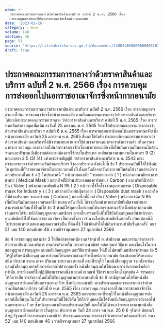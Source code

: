 ```yaml
---
name: >-
  ประกาศคณะกรรมการกลางว่าด้วยราคาสินค้าและบริการ ฉบับที่ 2 พ.ศ. 2566 เรื่อง
  การควบคุมการส่งออกไปนอกราชอาณาจักรซึ่งหน้ากากอนามัย
date: '2023-02-26'
category: ง พิเศษ
volume: 140
section: 46
page: 51
source: 'https://ratchakitcha.soc.go.th/documents/140D046S0000000005103.pdf'
draft: true
---
```


# ประกาศคณะกรรมการกลางว่าด้วยราคาสินค้าและบริการ ฉบับที่ 2 พ.ศ. 2566 เรื่อง การควบคุมการส่งออกไปนอกราชอาณาจักรซึ่งหน้ากากอนามัย

ประกาศคณะกรรมการกลางว่าด้วยราคาสินค้าและบริการ ฉบับที่ 2 พ.ศ. 2566 เรื่อง การควบคุมการส่งออกไปนอกราชอาณาจักรซึ่งหน้ากากอนามัย ตามที่คณะกรรมการกลางว่าด้วยราคาสินค้าและบริการ ได้ยกเลิกประกาศคณะกรรมการกลาง ว่าด้วยราคาสินค้าและบริการ ฉบับที่ 5 พ.ศ. 2565 เรื่อง การกาหนดสินค้าควบคุมเพิ่มเติม ลงวันที่ 25 มกราคม พ.ศ. 2565 จึงทาให้ประกาศคณะกรรมการกลางว่าด้วยราคาสินค้าและบริกา ร ฉบับที่ 6 พ.ศ. 2565 เรื่อง การควบคุมการส่งออกไปนอกราชอาณาจักรซึ่งหน้ากากอนามัย ลงวันที่ 25 มกราคม พ.ศ. 2565 สิ้นผลใช้บังคับ ประกอบกับคณะกรรมการกลางว่าด้วยราคาสินค้า และบริการได้พิจารณาทบทวนการใช้อำนาจกำหนดมาตรการดังกล่าวแล้ว เห็นควรคงมาตรกา รควบคุม การส่งออกไปนอกราชอาณาจักรซึ่งหน้ากากอนามัย เพื่อให้เกิดความเป็นธรรมในด้านราคาและปริมาณ มีเพียงพอต่อความต้องการใช้ภายในประเทศ อาศัยอานาจตามความในมาตรา 9 (2) และมาตรา 2 5 (3) (4) แห่งพระราชบัญญัติ ว่าด้วยราคาสินค้าและบริการ พ.ศ. 2542 คณะกรรมการกลางว่าด้วยราคาสินค้าและบริการ จึงออกประกาศ ดังต่อไปนี้ ข้อ 1 ประกาศฉบับนี้ให้ใช้บังคับในทุกท้องที่ทั่วราชอาณาจักรเป็นระยะเวลาหนึ่งปี ตั้งแต่วันถัดจากวันประกาศเป็นต้นไป เว้นแต่จะมีการออกประกาศใหม่ ข้ อ 2 ในประกาศนี้ “ หน้ากากอนามัย ” หมายความว่า ( 1 ) หน้ากากอนามัยทางการแพทย์ ( Medical Mask ) และหรือที่มีส่วนประกอบของคาร์บอน ( Carbon ) และหรือที่มีวาล์วปิด ( Valve ) หน้ากากอนามัยชนิด N 95 ( 2 ) หน้ากากใช้ในโรงงานอุตสาหกรรม ( Disposable mask for Industr y ) ( 3 ) หน้ากากป้องกันฝุ่นละออง ( Disposable dust mask ) และหรือที่มีส่วนประกอบ ของคาร์บอน ( Carbon ) และหรือที่มีวาล์วปิด ( Valve ) หน้ากากชนิด N 95 เพื่อป้องกันฝุ่นละออง เกสรดอกไม้ หมอก ควัน ทั้งนี้ ไม่รวมถึงหน้ากากอนามัยที่ผลิตจากผ้าและสามารถนำกลับมาใช้ใหม่ได้ ข้อ 3 ห้ามมิให้บุคคลใดส่งออกไปนอกราชอาณาจักรซึ่งหน้ากากอนามัย เว้นแต่จะได้รับ หนังสืออนุญาตจากเลขาธิการ ความในวรรคหนึ่งมิให้ใช้บังคับแก่บุคคลที่นาหน้ากากอนามัยติดตัวไปใช้นอกราชอาณาจักร เป็นการชั่วคราวจำนวนไม่เกินสามสิบชิ้นต่อครั้ง เว้นแต่กรณีมีใบรับรองแพทย์ แสดงเหตุผลความจำเป็น ที่ต้องใช้ ให้นำติดตัวได้ไม่เกินจำนวนห้าสิบชิ้นต่อครั้ง ้ หนา 51 ่ เลม 140 ตอนพิเศษ 46 ง ราชกิจจานุเบกษา 27 กุมภาพันธ์ 2566

ข้อ 4 การขออนุญาตตามข้อ 3 ให้ยื่นคำขอต่อพนักงานเจ้าหน้าที่ ณ สำนักงาน คณะกรรมการกลางว่าด้วยราคาสินค้า และบริการ กรมการค้าภายใน กระทรวงพาณิชย์ หลักเกณฑ์ วิธีการ และเงื่อนไขในการขออนุญาต การอนุญาต แบบหนังสืออนุญาต และวิธีการส่งออก ให้เป็นไปตามที่เลขาธิการกำหนด ข้อ 5 ให้ผู้ได้รับหนังสืออนุญาตการส่งออกไปนอกราชอาณาจักรซึ่งหน้ากากอนามัย ต้องส่งออกให้ตรงตามชนิด ประเภท ขนาด เกรด ปริมาณ ระยะเวลา สถานที่ ตามที่ระบุไว้ ในหนังสืออนุญาต รวมทั้งจะต้องนาหนังสืออนุญาตกำกับการส่งออกไปด้วยทุกครั้ง หนังสืออนุญาตให้ใช้เฉพาะการส่งออกครั้งเดียวเท่านั้น การส่งออกที่ไม่ปฏิบัติตามวรรคหนึ่ง และหลั กเกณฑ์ วิธีการ และเงื่อนไขตามข้อ 4 วรรคสอง ให้ถือว่าเป็นการส่งออกโดยไม่ได้รับอนุญาตตามประกาศฉบับนี้ ข้อ 6 กรณีบุคคลใดได้รับหนังสืออนุญาตการส่งออกไปนอกราชอาณาจักร ซึ่งหน้ากากอนามัย ตามประกาศคณะกรรมการกลางว่าด้วยราคาสินค้าและบริการ ฉบับที่ 6 พ.ศ. 2565 เรื่อง การควบคุม การส่งออกไปนอกราชอาณาจักรซึ่งหน้ากากอนามัย ลงวันที่ 25 มกราคม พ.ศ. 2565 และระยะเวลาที่ระบุไว้ในหนังสืออนุญาตการส่งออกยังไม่สิ้นสุด ในวันที่ประกาศฉบับนี้ใช้บังคับ ให้ถือว่าบุคคลนั้นได้รับหนังสืออนุญาตการส่งออกไปนอกราชอาณาจั กร ซึ่งหน้ากากอนามัยตามประกาศฉบับนี้ และให้ใช้ได้จนกว่าระยะเวลาตามหนังสืออนุญาตการส่งออกดังกล่าวสิ้นสุดลง ประกาศ ณ วันที่ 24 มกรา คม พ.ศ. 25 6 6 จุรินทร์ ลักษณวิศิษฏ์ รัฐมนตรีว่าการกระทรวงพาณิชย์ ประธานคณะกรรมการกลางว่าด้วยราคาสินค้าและบริการ ้ หนา 52 ่ เลม 140 ตอนพิเศษ 46 ง ราชกิจจานุเบกษา 27 กุมภาพันธ์ 2566
